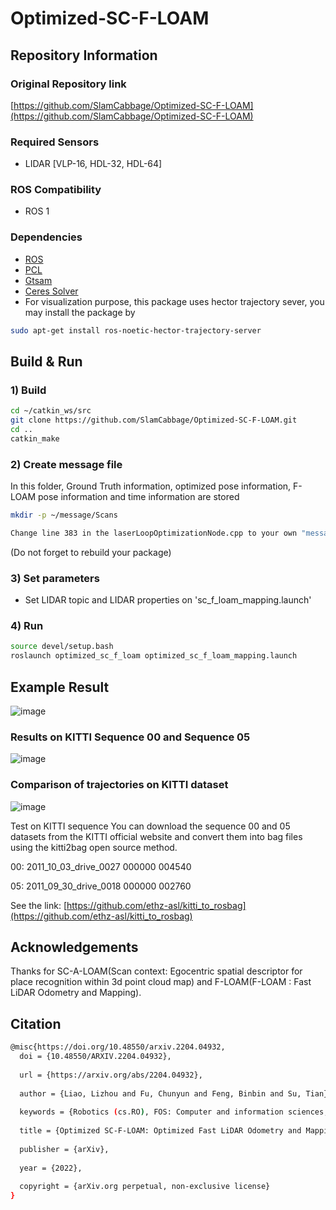 # Optimized-SC-F-LOAM


## Repository Information


### Original Repository link
[https://github.com/SlamCabbage/Optimized-SC-F-LOAM](https://github.com/SlamCabbage/Optimized-SC-F-LOAM)
### Required Sensors
- LIDAR [VLP-16, HDL-32, HDL-64]

### ROS Compatibility
- ROS 1  

### Dependencies
- [ROS](http://wiki.ros.org/noetic/Installation/Ubuntu)
- [PCL](https://pointclouds.org/downloads/#linux)
- [Gtsam](https://gtsam.org/get_started/)
- [Ceres Solver](http://www.ceres-solver.org/installation.html)
- For visualization purpose, this package uses hector trajectory sever, you may install the package by
```bash
sudo apt-get install ros-noetic-hector-trajectory-server
```


## Build & Run
### 1) Build
```bash
cd ~/catkin_ws/src
git clone https://github.com/SlamCabbage/Optimized-SC-F-LOAM.git
cd ..
catkin_make
```

### 2) Create message file
In this folder, Ground Truth information, optimized pose information, F-LOAM pose information and time information are stored
```bash
mkdir -p ~/message/Scans

Change line 383 in the laserLoopOptimizationNode.cpp to your own "message" folder path
```

(Do not forget to rebuild your package)

### 3) Set parameters
- Set LIDAR topic and LIDAR properties on 'sc_f_loam_mapping.launch'



### 4) Run
```bash
source devel/setup.bash
roslaunch optimized_sc_f_loam optimized_sc_f_loam_mapping.launch
```
## Example Result 
![image](https://user-images.githubusercontent.com/95751923/155124889-934ea649-3b03-4e8d-84af-608753f34c93.png)

### Results on KITTI Sequence 00 and Sequence 05
![image](https://user-images.githubusercontent.com/95751923/155125294-980e6a3d-6e76-4a23-9771-493ba278677e.png)


### Comparison of trajectories on KITTI dataset
![image](https://user-images.githubusercontent.com/95751923/155125478-a361762f-f18e-4161-b892-6f5080f5681f.png)

Test on KITTI sequence
You can download the sequence 00 and 05 datasets from the KITTI official website and convert them into bag files using the kitti2bag open source method.

00: 2011_10_03_drive_0027 000000 004540

05: 2011_09_30_drive_0018 000000 002760

See the link: [https://github.com/ethz-asl/kitti_to_rosbag](https://github.com/ethz-asl/kitti_to_rosbag)


## Acknowledgements
Thanks for SC-A-LOAM(Scan context: Egocentric spatial descriptor for place recognition within 3d point cloud map) and F-LOAM(F-LOAM : Fast LiDAR Odometry and Mapping).

## Citation
```bash
@misc{https://doi.org/10.48550/arxiv.2204.04932,
  doi = {10.48550/ARXIV.2204.04932},
  
  url = {https://arxiv.org/abs/2204.04932},
  
  author = {Liao, Lizhou and Fu, Chunyun and Feng, Binbin and Su, Tian},
  
  keywords = {Robotics (cs.RO), FOS: Computer and information sciences, FOS: Computer and information sciences},
  
  title = {Optimized SC-F-LOAM: Optimized Fast LiDAR Odometry and Mapping Using Scan Context},
  
  publisher = {arXiv},
  
  year = {2022},
  
  copyright = {arXiv.org perpetual, non-exclusive license}
}
```
